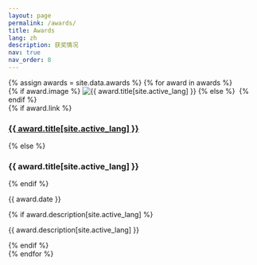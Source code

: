 ```yaml
---
layout: page
permalink: /awards/
title: Awards
lang: zh
description: 获奖情况
nav: true
nav_order: 8
---
```


<!-- 奖项列表 -->
<div class="awards">
  {% assign awards = site.data.awards %}
  {% for award in awards %}
    <div class="award-item">
      <div class="row">
        <div class="col-sm-2">
          {% if award.image %}
            <img src="{{ award.image | relative_url }}" alt="{{ award.title[site.active_lang] }}" class="award-image img-fluid">
          {% else %}
            <img src="/assets/img/blank.png" alt="" class="award-image img-fluid">
          {% endif %}
        </div>
        <div class="col-sm-10">
          {% if award.link %}
            <h3 class="award-title"><a href="{{ award.link }}">{{ award.title[site.active_lang] }}</a></h3>
          {% else %}
            <h3 class="award-title">{{ award.title[site.active_lang] }}</h3>
          {% endif %}
          <p class="award-date">{{ award.date }}</p>
          {% if award.description[site.active_lang] %}
            <p class="award-description">{{ award.description[site.active_lang] }}</p>
          {% endif %}
        </div>
      </div>
    </div>
  {% endfor %}
</div>
